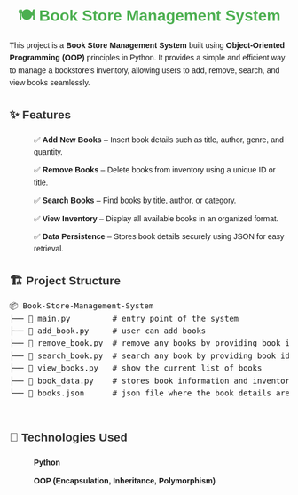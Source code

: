 <!DOCTYPE html>
<html lang="en">
<head>
    <meta charset="UTF-8">
    <meta name="viewport" content="width=device-width, initial-scale=1.0">
    <title>Book Store Management System</title>
    <style>
        body {
            font-family: Arial, sans-serif;
            line-height: 1.6;
            margin: 20px;
        }
        h1 {
            text-align: center;
            color: #4CAF50;
        }
        h2 {
            color: #333;
        }
        ul {
            list-style-type: none;
        }
        li {
            margin: 10px 0;
        }
        .features, .technologies, .project-structure {
            margin-bottom: 20px;
        }
        .features li, .technologies li, .project-structure li {
            margin-left: 20px;
        }
    </style>
</head>
<body>

   <h1>🍽️ Book Store Management System</h1>

  <p>This project is a <strong>Book Store Management System</strong> built using <strong>Object-Oriented Programming (OOP)</strong> principles in Python. It provides a simple and efficient way to manage a bookstore's inventory, allowing users to add, remove, search, and view books seamlessly.</p>

  <section class="features">
        <h2>✨ Features</h2>
        <ul>
            <li>✅ <strong>Add New Books</strong> – Insert book details such as title, author, genre, and quantity.</li>
            <li>✅ <strong>Remove Books</strong> – Delete books from inventory using a unique ID or title.</li>
            <li>✅ <strong>Search Books</strong> – Find books by title, author, or category.</li>
            <li>✅ <strong>View Inventory</strong> – Display all available books in an organized format.</li>
            <li>✅ <strong>Data Persistence</strong> – Stores book details securely using JSON for easy retrieval.</li>
        </ul>
    </section>

  <section class="project-structure">
        <h2>🏗️ Project Structure</h2>
        <pre>
📦 Book-Store-Management-System
├── 📄 main.py         # entry point of the system
├── 📄 add_book.py     # user can add books
├── 📄 remove_book.py  # remove any books by providing book id
├── 📄 search_book.py  # search any book by providing book id
├── 📄 view_books.py   # show the current list of books
├── 📄 book_data.py    # stores book information and inventory operations
└── 📄 books.json      # json file where the book details are stored
        </pre>
    </section>

  <section class="technologies">
        <h2>📂 Technologies Used</h2>
        <ul>
            <li><strong>Python</strong></li>
            <li><strong>OOP (Encapsulation, Inheritance, Polymorphism)</strong></li>
        </ul>
    </section>

</body>
</html>
